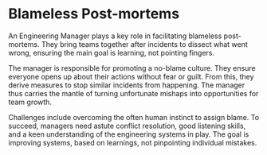 # Blameless Post-mortems

An Engineering Manager plays a key role in facilitating blameless post-mortems. They bring teams together after incidents to dissect what went wrong, ensuring the main goal is learning, not pointing fingers.

The manager is responsible for promoting a no-blame culture. They ensure everyone opens up about their actions without fear or guilt. From this, they derive measures to stop similar incidents from happening. The manager thus carries the mantle of turning unfortunate mishaps into opportunities for team growth.

Challenges include overcoming the often human instinct to assign blame. To succeed, managers need astute conflict resolution, good listening skills, and a keen understanding of the engineering systems in play. The goal is improving systems, based on learnings, not pinpointing individual mistakes.